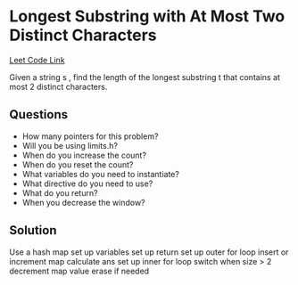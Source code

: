 <h1>Longest Substring with At Most Two Distinct Characters</h1>

<a href="https://leetcode.com/problems/longest-substring-with-at-most-two-distinct-characters/">Leet Code Link</a>

Given a string s , find the length of the longest substring t  that contains at most 2 distinct characters.

<h2>Questions</h2>

<ul>
    <li>How many pointers for this problem?</li>
    <li>Will you be using limits.h?</li>
    <li>When do you increase the count?</li>
    <li>When do you reset the count?</li>
    <li>What variables do you need to instantiate?</li>
    <li>What directive do you need to use?</li>
    <li>What do you return?</li>
    <li>When you decrease the window?</li>
</ul>

<h2>Solution</h2>
Use a hash map
set up variables
set up return 
set up outer for loop
    insert or increment map
    calculate ans
set up inner for loop
    switch when size > 2
    decrement map value
    erase if needed
